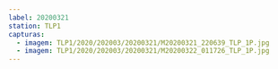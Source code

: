 ```yaml
---
label: 20200321
station: TLP1
capturas:
  - imagem: TLP1/2020/202003/20200321/M20200321_220639_TLP_1P.jpg
  - imagem: TLP1/2020/202003/20200321/M20200322_011726_TLP_1P.jpg
---
```

